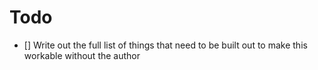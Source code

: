 # Todo

- [] Write out the full list of things that need to be built out to make this workable without the author